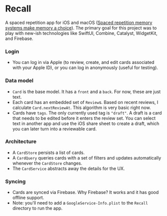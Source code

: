 # Recall

A spaced repetition app for iOS and macOS ([Spaced repetition memory systems make memory a choice](https://notes.andymatuschak.org/Spaced_repetition_memory_systems_make_memory_a_choice)). The primary goal for this project was to play with new-ish technologies like SwiftUI, Combine, Catalyst, WidgetKit, and Firebase.

### Login

- You can log in via Apple (to review, create, and edit cards associated with your Apple ID), or you can log in anonymously (useful for testing).

### Data model

- `Card` is the base model. It has a `front` and a `back`. For now, these are just text.
- Each card has an embedded set of `Review`s. Based on recent reviews, I calculate `Card.nextReviewAt`. This algorithm is very basic right now.
- Cards have `tags`. The only currently used tag is `"draft"`. A draft is a card that needs to be edited before it enters the review set. You can select text in another app and use the iOS share sheet to create a draft, which you can later turn into a reviewable card.

### Architecture

- A `CardStore` persists a list of cards.
- A `CardQuery` queries cards with a set of filters and updates automatically whenever the `CardStore` changes.
- The `CardService` abstracts away the details for the UX.

### Syncing

- Cards are synced via Firebase. Why Firebase? It works and it has good offline support.
- Note: you'll need to add a `GoogleService-Info.plist` to the `Recall` directory to run the app.

